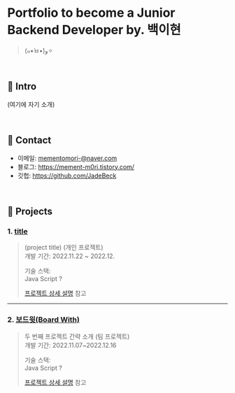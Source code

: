 # Portfolio to become a Junior Backend Developer by. 백이현
>(๑•̀ㅂ•́)و✧

</br>

## :pushpin: Intro
(여기에 자기 소개)

</br>

## :pushpin: Contact
- 이메일: mementomori-@naver.com
- 블로그: https://mement-m0ri.tistory.com/
- 깃헙: https://github.com/JadeBeck

</br>

## :pushpin: Projects
### 1. [title](https://github.com/)
>(project title) (개인 프로젝트)  
>개발 기간: 2022.11.22 ~ 2022.12.  
>  
>기술 스택:  
>Java Script ?
> 
>  
>[프로젝트 상세 설명](https://github.com/JadeBeck) 참고

---

### 2. [보드윗(Board With)]()
>두 번째 프로젝트 간략 소개  (팀 프로젝트)  
>개발 기간: 2022.11.07~2022.12.16
>  
>기술 스택:  
>Java Script ? 
>  
>  
>[프로젝트 상세 설명](https://github.com/talli0505/Hanghae_final_mongoose) 참고
